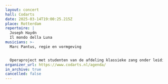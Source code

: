```yaml
---
layout: concert
hall: Codarts
date: 2025-03-14T19:00:25.215Z
place: Rotterdam
repertoire: |
  Joseph Haydn
  Il mondo della Luna
musicians: >-
  Marc Pantus, regie en vormgeving


  Operaproject met studenten van de afdeling klassieke zang onder leiding van Jan Willem Passchier, piano.
organizer_url: https://www.codarts.nl/agenda/
in_archive: true
cancelled: false
---
```

